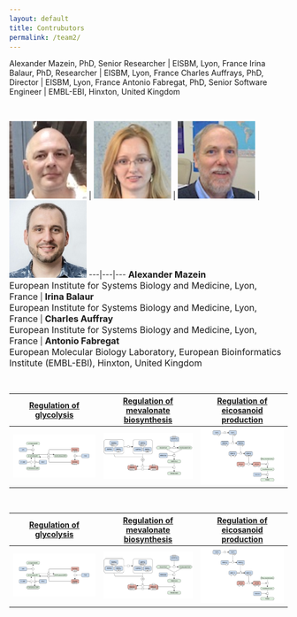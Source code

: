 ```yaml
---
layout: default
title: Contrubutors
permalink: /team2/
---
```


Alexander Mazein, PhD, Senior Researcher | EISBM, Lyon, France
Irina Balaur, PhD, Researcher | EISBM, Lyon, France
Charles Auffrays, PhD, Director | EISBM, Lyon, France
Antonio Fabregat, PhD, Senior Software Engineer | EMBL-EBI, Hinxton, United Kingdom

<br />

<a href="/glycolysis/"><img src="/images/team/AlexanderMazein.jpg" width="140"/></a> | <a href="/mevalonate/"><img src="/images/team/IrinaBalaur.jpg" width="140"/></a> | <a href="/eicosanoids/"><img src="/images/team/CharlesAuffray.jpg" width="140"/></a> | <a href="/eicosanoids/"><img src="/images/team/AntonioFabregat.jpg" width="140"/></a>
---|---|---
<font size="3"><strong>Alexander Mazein</strong><br />European Institute for Systems Biology and Medicine, Lyon, France</font> | <font size="3"><strong>Irina Balaur</strong><br />European Institute for Systems Biology and Medicine, Lyon, France</font> | <font size="3"><strong>Charles Auffray</strong><br />European Institute for Systems Biology and Medicine, Lyon, France</font> | <font size="3"><strong>Antonio Fabregat</strong><br />European Molecular Biology Laboratory, European Bioinformatics Institute (EMBL-EBI), Hinxton, United Kingdom</font>

<br />

<a href="/glycolysis/">Regulation of glycolysis</a> | <a href="/mevalonate/">Regulation of mevalonate biosynthesis</a> | <a href="/eicosanoids/">Regulation of eicosanoid production</a> 
---|---|---
<a href="/glycolysis/"><img src="/images/figure01v04.png"/></a> | <a href="/mevalonate/"><img src="/images/figure03v04.png"/></a> | <a href="/eicosanoids/"><img src="/images/figure02v04.png"/></a>

<br />

<a href="/glycolysis/">Regulation of glycolysis</a> | <a href="/mevalonate/">Regulation of mevalonate biosynthesis</a> | <a href="/eicosanoids/">Regulation of eicosanoid production</a> 
---|---|---
<a href="/glycolysis/"><img src="/images/figure01v04.png"/></a> | <a href="/mevalonate/"><img src="/images/figure03v04.png"/></a> | <a href="/eicosanoids/"><img src="/images/figure02v04.png"/></a>
